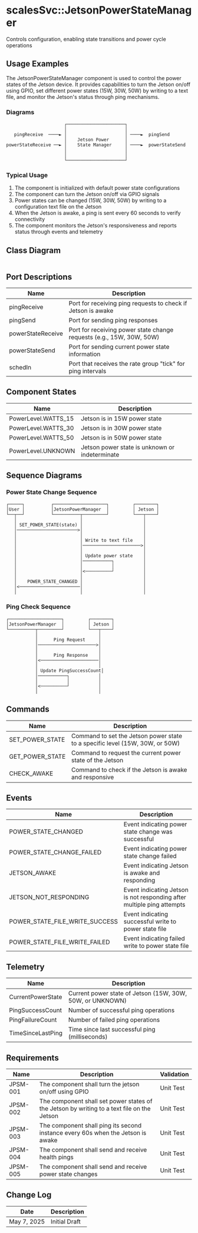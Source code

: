 # scalesSvc::JetsonPowerStateManager

Controls configuration, enabling state transitions and power cycle operations

## Usage Examples
The JetsonPowerStateManager component is used to control the power states of the Jetson device. It provides capabilities to turn the Jetson on/off using GPIO, set different power states (15W, 30W, 50W) by writing to a text file, and monitor the Jetson's status through ping mechanisms.

### Diagrams
```
                      ┌──────────────────────┐
                      │                      │
   pingReceive  ────► │                      │ ────►  pingSend
                      │    Jetson Power      │
powerStateReceive ──► │    State Manager     │ ────►  powerStateSend
                      │                      │
                      │                      │
                      └──────────────────────┘
```

### Typical Usage
1. The component is initialized with default power state configurations
2. The component can turn the Jetson on/off via GPIO signals
3. Power states can be changed (15W, 30W, 50W) by writing to a configuration text file on the Jetson
4. When the Jetson is awake, a ping is sent every 60 seconds to verify connectivity
5. The component monitors the Jetson's responsiveness and reports status through events and telemetry

## Class Diagram
```
```

## Port Descriptions
| Name | Description |
|---|---|
| pingReceive | Port for receiving ping requests to check if Jetson is awake |
| pingSend | Port for sending ping responses |
| powerStateReceive | Port for receiving power state change requests (e.g., 15W, 30W, 50W) |
| powerStateSend | Port for sending current power state information |
| schedIn | Port that receives the rate group "tick" for ping intervals |

## Component States
| Name | Description |
|---|---|
| PowerLevel.WATTS_15 | Jetson is in 15W power state |
| PowerLevel.WATTS_30 | Jetson is in 30W power state |
| PowerLevel.WATTS_50 | Jetson is in 50W power state |
| PowerLevel.UNKNOWN | Jetson power state is unknown or indeterminate |

## Sequence Diagrams
### Power State Change Sequence
```
┌─────┐          ┌────────────────────┐         ┌────────┐
│User │          │JetsonPowerManager  │         │ Jetson │
└──┬──┘          └──────────┬─────────┘         └───┬────┘
   │                        │                       │
   │ SET_POWER_STATE(state) │                       │
   │───────────────────────>│                       │
   │                        │                       │
   │                        │ Write to text file    │
   │                        │──────────────────────>│
   │                        │                       │
   │                        │ Update power state    │
   │                        │───────────┐           │
   │                        │           │           │
   │                        │<──────────┘           │
   │                        │                       │
   │    POWER_STATE_CHANGED │                       │
   │<───────────────────────│                       │
   │                        │                       │
```

### Ping Check Sequence
```
┌────────────────────┐         ┌────────┐
│JetsonPowerManager  │         │ Jetson │
└──────────┬─────────┘         └───┬────┘
           │                       │
           │      Ping Request     │
           │──────────────────────>│
           │                       │
           │      Ping Response    │
           │<──────────────────────│
           │                       │
           │ Update PingSuccessCount│
           │───────────┐           │
           │           │           │
           │<──────────┘           │
           │                       │
```

## Commands
| Name | Description |
|---|---|
| SET_POWER_STATE | Command to set the Jetson power state to a specific level (15W, 30W, or 50W) |
| GET_POWER_STATE | Command to request the current power state of the Jetson |
| CHECK_AWAKE | Command to check if the Jetson is awake and responsive |

## Events
| Name | Description |
|---|---|
| POWER_STATE_CHANGED | Event indicating power state change was successful |
| POWER_STATE_CHANGE_FAILED | Event indicating power state change failed |
| JETSON_AWAKE | Event indicating Jetson is awake and responding |
| JETSON_NOT_RESPONDING | Event indicating Jetson is not responding after multiple ping attempts |
| POWER_STATE_FILE_WRITE_SUCCESS | Event indicating successful write to power state file |
| POWER_STATE_FILE_WRITE_FAILED | Event indicating failed write to power state file |

## Telemetry
| Name | Description |
|---|---|
| CurrentPowerState | Current power state of Jetson (15W, 30W, 50W, or UNKNOWN) |
| PingSuccessCount | Number of successful ping operations |
| PingFailureCount | Number of failed ping operations |
| TimeSinceLastPing | Time since last successful ping (milliseconds) |

## Requirements
| Name | Description | Validation |
|---|---|---|
| JPSM-001 | The component shall turn the jetson on/off using GPIO | Unit Test |
| JPSM-002 | The component shall set power states of the Jetson by writing to a text file on the Jetson | Unit Test |
| JPSM-003 | The component shall ping its second instance every 60s when the Jetson is awake | Unit Test |
| JPSM-004 | The component shall send and receive health pings | Unit Test |
| JPSM-005 | The component shall send and receive power state changes | Unit Test |

## Change Log
| Date | Description |
|---|---|
| May 7, 2025 | Initial Draft |